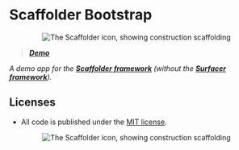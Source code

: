 # Scaffolder Bootstrap

<p align="center">
  <img src="assets/images/device_icons/icon_128.png"
       alt="The Scaffolder icon, showing construction scaffolding">
</p>

> _**[Demo](https://snoringcatgames.github.io/scaffolder-bootstrap)**_

_A demo app for the **[Scaffolder framework](https://github.com/snoringcatgames/scaffolder)** (without the **[Surfacer framework](https://github.com/snoringcatgames/surfacer)**)._

## Licenses

-   All code is published under the [MIT license](LICENSE).

<p align="center">
  <img src="assets/images/device_icons/icon_128.png"
       alt="The Scaffolder icon, showing construction scaffolding">
</p>
